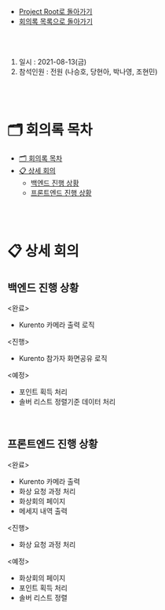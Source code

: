 - [Project Root로 돌아가기](../../README.md)
- [회의록 목록으로 돌아가기](../회의록.md)

<br><br>

1. 일시 : 2021-08-13(금)
2. 참석인원 : 전원 (나승호, 당현아, 박나영, 조현민) 

<br><br>

# 🗂 회의록 목차

- [🗂 회의록 목차](#-회의록-목차)
- [📋 상세 회의](#-상세-회의)
  - [백엔드 진행 상황](#백엔드-진행-상황)
  - [프론트엔드 진행 상황](#프론트엔드-진행-상황)

<br><br>

# 📋 상세 회의

## 백엔드 진행 상황

   <완료>

   - Kurento 카메라 출력 로직

   <진행>

   - Kurento 참가자 화면공유 로직

   <예정>

   - 포인트 획득 처리
- 솔버 리스트 정렬기준 데이터 처리

<br/>

## 프론트엔드 진행 상황

<완료> 

- Kurento 카메라 출력
- 화상 요청 과정 처리
- 화상회의 페이지
- 메세지 내역 출력

<진행> 

- 화상 요청 과정 처리

<예정> 

- 화상회의 페이지
- 포인트 획득 처리
- 솔버 리스트 정렬
